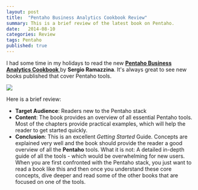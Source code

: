 ```yaml
---
layout: post
title:  "Pentaho Business Analytics Cookbook Review"
summary: This is a brief review of the latest book on Pentaho.
date:   2014-08-10
categories: Review
tags: Pentaho
published: true
---
```


I had some time in my holidays to read the new [**Pentaho Business Analytics Cookbook** ](http://bit.ly/1wAiXIT) by **Sergio Ramazzina**. It's always great to see new books published that cover Pentaho tools.

![](http://dgdsbygo8mp3h.cloudfront.net/sites/default/files/imagecache/ppv4_main_book_cover/9356OS_cov.jpg)

Here is a brief review:

- **Target Audience**: Readers new to the Pentaho stack
- **Content**: The book provides an overview of all essential Pentaho tools. Most of the chapters provide practical examples, which will help the reader to get started quickly.
- **Conclusion**: This is an excellent *Getting Started* Guide. Concepts are explained very well and the book should provide the reader a good overview of all the **Pentaho** tools. What it is not: A detailed in-depth guide of all the tools - which would be overwhelming for new users. When you are first confronted with the Pentaho stack, you just want to read a book like this and then once you understand these core concepts, dive deeper and read some of the other books that are focused on one of the tools.

